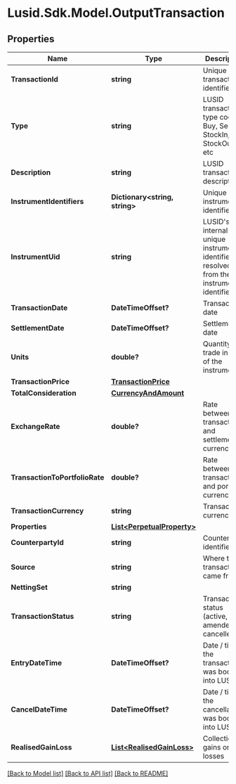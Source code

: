 
# Lusid.Sdk.Model.OutputTransaction

## Properties

Name | Type | Description | Notes
------------ | ------------- | ------------- | -------------
**TransactionId** | **string** | Unique transaction identifier | [optional] 
**Type** | **string** | LUSID transaction type code - Buy, Sell, StockIn, StockOut, etc | [optional] 
**Description** | **string** | LUSID transaction description | [optional] 
**InstrumentIdentifiers** | **Dictionary&lt;string, string&gt;** | Unique instrument identifiers | [optional] 
**InstrumentUid** | **string** | LUSID&#39;s internal unique instrument identifier, resolved from the instrument identifiers | [optional] 
**TransactionDate** | **DateTimeOffset?** | Transaction date | [optional] 
**SettlementDate** | **DateTimeOffset?** | Settlement date | [optional] 
**Units** | **double?** | Quantity of trade in units of the instrument | [optional] 
**TransactionPrice** | [**TransactionPrice**](TransactionPrice.md) |  | [optional] 
**TotalConsideration** | [**CurrencyAndAmount**](CurrencyAndAmount.md) |  | [optional] 
**ExchangeRate** | **double?** | Rate between transaction and settlement currency | [optional] 
**TransactionToPortfolioRate** | **double?** | Rate between transaction and portfolio currency | [optional] 
**TransactionCurrency** | **string** | Transaction currency | [optional] 
**Properties** | [**List&lt;PerpetualProperty&gt;**](PerpetualProperty.md) |  | [optional] 
**CounterpartyId** | **string** | Counterparty identifier | [optional] 
**Source** | **string** | Where this transaction came from | [optional] 
**NettingSet** | **string** |  | [optional] 
**TransactionStatus** | **string** | Transaction status (active, amended or cancelled) | [optional] 
**EntryDateTime** | **DateTimeOffset?** | Date / time the transaction was booked into LUSID | [optional] 
**CancelDateTime** | **DateTimeOffset?** | Date / time the cancellation was booked into LUSID | [optional] 
**RealisedGainLoss** | [**List&lt;RealisedGainLoss&gt;**](RealisedGainLoss.md) | Collection of gains or losses | [optional] 

[[Back to Model list]](../README.md#documentation-for-models)
[[Back to API list]](../README.md#documentation-for-api-endpoints)
[[Back to README]](../README.md)

